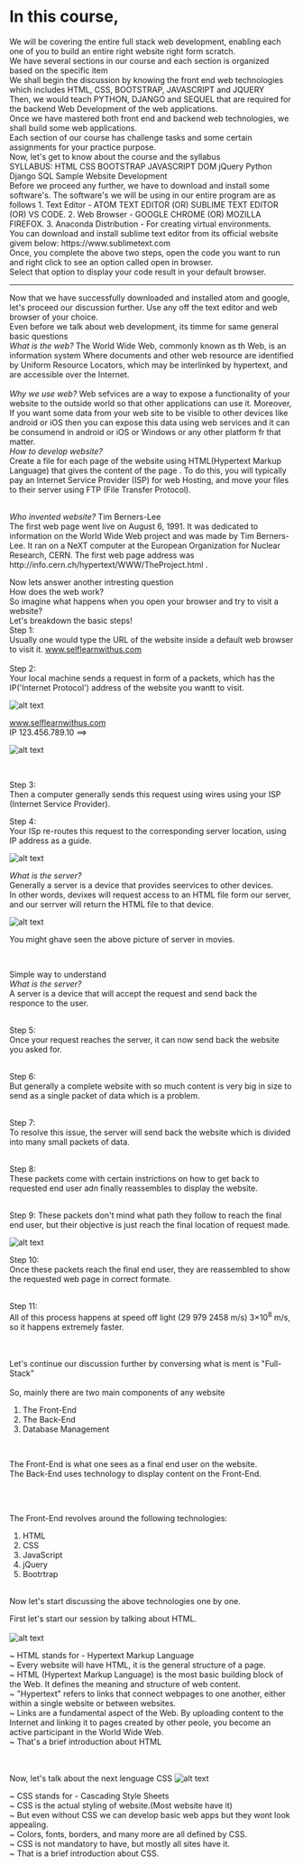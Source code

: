 <h1>In this course,</h1> We will be covering the entire full stack web development, enabling each one of you to build an entire right website right form scratch.
<br>
We have several sections in our course and each section is organized based on the specific item
<br>
We shall begin the discussion by knowing the front end web technologies which includes
HTML, CSS, BOOTSTRAP, JAVASCRIPT and JQUERY
<br>
Then, we would teach PYTHON, DJANGO and SEQUEL that are required for the backend Web Development of the web applications.
<br>
Once we have mastered both front end and backend web technologies, we shall build some web applications.
<br>
Each section of our course has challenge tasks and some certain assignments for your practice purpose.
<br>
Now, let's get to know about the course and the syllabus
<br>
SYLLABUS:
HTML
CSS
BOOTSTRAP
JAVASCRIPT
DOM
jQuery
Python
Django
SQL
Sample Website Development
<br>
Before we proceed any further, we have to download and install some software's.
The software's we will be using in our entire program are as follows
1. Text Editor - ATOM TEXT EDITOR (OR) SUBLIME TEXT EDITOR (OR) VS CODE.
2. Web Browser - GOOGLE CHROME (OR) MOZILLA FIREFOX.
3. Anaconda Distribution - For creating virtual environments.
<br>
You can download and install sublime text editor from its official website givem below:
https://www.sublimetext.com
<br>
Once, you complete the above two steps, open the code you want to run and right click to see an option called open in browser.

<br>
Select that option to display your code result in your default browser.

----------------------------------------------------------------------------------------------
Now that we have successfully downloaded and installed atom and google, let's proceed our discussion further.
Use any off the text editor and web browser of your choice.<br>
Even before we talk about web development, its timme for same general basic questions 
<br>
<em>What is the web?</em>
The World Wide Web, commonly known as th Web, is an information system Where documents and other web resource are identified by Uniform Resource Locators, which may be interlinked by hypertext, and are accessible over the Internet.
<br><br>
<em>Why we use web?</em>
Web sefvices are a way to expose a functionality of your website to the outside world so that other applications can use it. Moreover, If you want some data from your web site to be visible to other devices like android or iOS then you can expose this data using web services and it can be consumend in android or iOS or Windows or any other platform fr that matter.
<br>
<em>How to develop website?</em><br>
Create a file for each page of the website using HTML(Hypertext Markup Language) that gives the content of the page . To do this, you will typically pay an Internet Service Provider (ISP) for web Hosting, and move your files to their server using FTP (File Transfer Protocol).

<br>
<em>Who invented website?</em>
Tim Berners-Lee<br>
The first web page went live on August 6, 1991. It was dedicated to information on the World Wide Web project and was made by Tim Berners-Lee. It ran on a NeXT computer at the European Organization for Nuclear Research, CERN. The first web page address was http://info.cern.ch/hypertext/WWW/TheProject.html .
<br>

Now lets answer another intresting question <br>
How does the web work? <br>
So imagine what happens when you open your browser and try to visit a website?<br>
Let's breakdown the basic steps! <br>
Step 1:<br>
Usually one would type the URL of the website inside a default web browser to visit it.
www.selflearnwithus.com  
<br>
Step 2:<br>
Your local machine sends a request in form of a packets, which has the IP('Internet Protocol') address of the website you wantt to visit.<br>

![alt text](https://github.com/mouse-rider/Full_Stack_Web_Development/blob/main/image/Internet_request.png?raw=true)

www.selflearnwithus.com <br>
IP 123.456.789.10  ==>

![alt text](https://github.com/mouse-rider/Full_Stack_Web_Development/blob/main/image/HTTP_RequestMessage.png?raw=true)

<br>

Step 3:<br>
Then a computer generally sends this request using wires using your ISP (Internet Service Provider).<br>

Step 4:<br>
Your ISp re-routes this request to the corresponding server location, using IP address as a guide.<br>

![alt text](https://github.com/mouse-rider/Full_Stack_Web_Development/blob/main/image/server_responce.png?raw=true)<br>

<em>What is the server?</em><br>
Generally a server  is a device that provides seervices to other devices.<br>
In other words, devixes will request access to an HTML file form our server, and our serrver will return the HTML file to that device.<br>

![alt text](https://github.com/mouse-rider/Full_Stack_Web_Development/blob/main/image/server.jpg?raw=true)<br>

You might ghave seen the above picture of server in movies.<br>

<br>

Simple way to understand<br>
<em>What is the server?</em><br>
A server is a device that will accept the request and send back the responce to the user.<br>
<br>

Step 5:<br>
Once your request reaches the server, it can now send back the website you asked for.<br>
<br>

Step 6:<br>
But generally a complete website with so much content is very big in size to send as a single packet of data which is a problem.<br>
<br>

Step 7:<br>
To resolve this issue, the server will send back the website which is divided into many small packets of data.<br>
<br>

Step 8:<br>
These packets come with certain instrictions on how to get back to requested end user adn finally reassembles to display the website.<br>
<br>

Step 9:
These packets don't mind what path they follow to reach the final end user, but their objective is just reach the final location of request made.

![alt text](https://github.com/mouse-rider/Full_Stack_Web_Development/blob/main/image/packet-switching.png?raw=true)<br>

Step 10:<br>
Once these packets reach the final end user, they are reassembled to show the requested web page in correct formate.<br>
<br>

Step 11:<br>
All of this process happens at speed off light (29 979 2458 m/s) 3×10<sup>8</sup> m/s, so it happens extremely faster.<br>
<br>
<br>

Let's continue our discussion further by conversing what is ment is "Full-Stack"<br>
<br>
So, mainly there are two main components of any website <br>
1. The Front-End <br>
2. The Back-End <br>
3. Database Management <br>

<br>

The Front-End is what one sees as a final end user on the website.
<br>
The Back-End uses technology to display content on the Front-End.

<br><br>

The Front-End revolves around the following technologies:
1. HTML
2. CSS
3. JavaScript
4. jQuery
5. Bootrtrap

<br>
Now let's start discussing the above technologies one by one.
<br>

First let's start our session by talking about HTML.<br>
<br>
![alt text](https://github.com/mouse-rider/Full_Stack_Web_Development/blob/main/image/HTML.png?raw=true)<br>

~ HTML stands for - Hypertext Markup Language <br>
~ Every website will have HTML, it is the general structure of a page.<br>
~ HTML (Hypertext Markup Language) is the most basic building block of the Web. It defines the meaning and structure of web content.<br>
~ "Hypertext" refers to links that connect webpages to one another, either within a single website or between websites.<br>
~ Links are a fundamental aspect of the Web. By uploading content to the Internet and linking it to pages created by other peole, you become an active participant in the World Wide Web.<br>
~ That's a brief introduction about HTML<br>
<br>
<br>

Now, let's talk about the next lenguage CSS
![alt text](https://github.com/mouse-rider/Full_Stack_Web_Development/blob/main/image/CSS3.png?raw=true)<br>

~ CSS stands for - Cascading Style Sheets<br>
~ CSS is the actual styling of website.(Most website have it)<br>
~ But even without CSS we can develop basic web apps but they wont look appealing.<br>
~ Colors, fonts, borders, and many more are all defined by CSS.<br>
~ CSS is not mandatory to have, but mostly all sites have it.<br> 
~ That is a brief introduction about CSS.<br>
<br>
<br>
